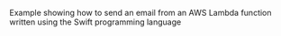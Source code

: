 Example showing how to send an email from an AWS Lambda function written using the Swift programming language